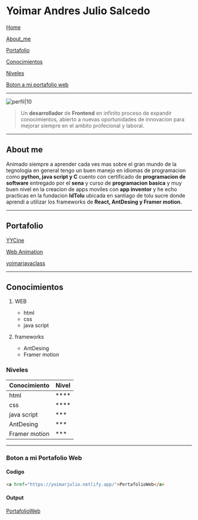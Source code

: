 # Yoimar Andres Julio Salcedo

[Home](#yoimar-andres-julio-salcedo)

[About_me](#about-me)

[Portafolio](#portafolio)

[Conocimientos](#conocimientos)

[Niveles](#niveles)

[Boton a mi portafolio web](#boton-a-mi-portafolio-web)

---

![perfil|10](https://yoimarjulio.netlify.app/assets/images/img3.jpg)

> Un **desarrollador** de **Frontend** en infinito proceso de expandir conocimientos, abierto a nuevas oportunidades de innovacion para mejorar siempre en el ambito profecional y laboral.

---

## About me

Animado siempre a aprender cada ves mas sobre el gran mundo de la tegnologia en general tengo un buen manejo en idiomas de programacion como **python, java script y C** cuento con certificado de **programacion de software** entregado por el **sena** y curso de **programacion basica** y muy buen nivel en la creacion de apps moviles con **app inventor** y he echo practicas en la fundacion **IdTolu** ubicada en santiago de tolu sucre donde aprendi a utilizar los frameworks de **React, AntDesing y Framer motion.**

---

## Portafolio

[YYCine](https://yycine.blogspot.com/)

[Web Animation](https://yoimarwebanimation.netlify.app/)

[yoimarjavaclass](https://yoimarjavaclass.netlify.app/)

---

## Conocimientos

1. WEB
    - html
    - css
    - java script

1. frameworks
    - AntDesing
    - Framer motion

### Niveles

| Conocimiento  | Nivel |
|---------------|-------|
| html          |  **** |
| css           |  **** |
| java script   |  ***  |
| AntDesing     |  ***  |
| Framer motion |  ***  |

---

### Boton a mi Portafolio Web

#### Codigo

```html
<a href="https://yoimarjulio.netlify.app/">PortafolioWeb</a>
 ```

#### Output
<div>
<a href="https://yoimarjulio.netlify.app/">PortafolioWeb</a>
</div>
<!-- Ignorar \*\*programacion basica\*\* -->